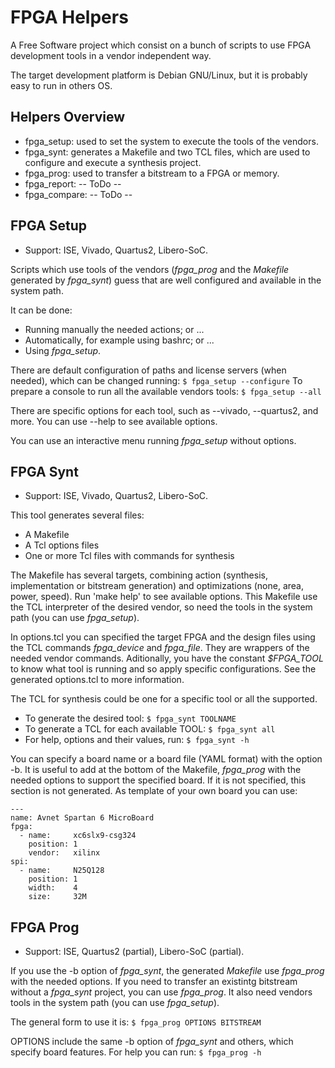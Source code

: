 # FPGA Helpers

A Free Software project which consist on a bunch of scripts to use FPGA development tools in a vendor independent way.

The target development platform is Debian GNU/Linux, but it is probably easy to run in others OS.

## Helpers Overview
* fpga_setup:    used to set the system to execute the tools of the vendors.
* fpga_synt:     generates a Makefile and two TCL files, which are used to configure and execute a synthesis project.
* fpga_prog:     used to transfer a bitstream to a FPGA or memory.
* fpga_report:   -- ToDo --
* fpga_compare:  -- ToDo --

## FPGA Setup
* Support: ISE, Vivado, Quartus2, Libero-SoC.

Scripts which use tools of the vendors (*fpga_prog* and the *Makefile* generated by *fpga_synt*) guess that are well configured and available in the system path.

It can be done:
* Running manually the needed actions; or ...
* Automatically, for example using bashrc; or ...
* Using *fpga_setup*.

There are default configuration of paths and license servers (when needed), which can be changed running:
```$ fpga_setup --configure```
To prepare a console to run all the available vendors tools:
```$ fpga_setup --all```

There are specific options for each tool, such as --vivado, --quartus2, and more. You can use --help to see available options.

You can use an interactive menu running *fpga_setup* without options.

## FPGA Synt
* Support: ISE, Vivado, Quartus2, Libero-SoC.

This tool generates several files:
* A Makefile
* A Tcl options files
* One or more Tcl files with commands for synthesis

The Makefile has several targets, combining action (synthesis, implementation or bitstream generation) and optimizations (none, area, power, speed). Run 'make help' to see available options. This Makefile use the TCL interpreter of the desired vendor, so need the tools in the system path (you can use *fpga_setup*).

In options.tcl you can specified the target FPGA and the design files using the TCL commands *fpga_device* and *fpga_file*. They are wrappers of the needed vendor commands. Aditionally, you have the constant *$FPGA_TOOL* to know what tool is running and so apply specific configurations. See the generated options.tcl to more information.

The TCL for synthesis could be one for a specific tool or all the supported.
* To generate the desired tool:
```$ fpga_synt TOOLNAME```
* To generate a TCL for each available TOOL:
```$ fpga_synt all```
* For help, options and their values, run:
```$ fpga_synt -h```

You can specify a board name or a board file (YAML format) with the option -b. It is useful to add at the bottom of the Makefile, *fpga_prog* with the needed options to support the specified board. If it is not specified, this section is not generated. As template of your own board you can use:

```
---
name: Avnet Spartan 6 MicroBoard
fpga:
  - name:     xc6slx9-csg324
    position: 1
    vendor:   xilinx
spi:
  - name:     N25Q128
    position: 1
    width:    4
    size:     32M
```

## FPGA Prog
* Support: ISE, Quartus2 (partial), Libero-SoC (partial).

If you use the -b option of *fpga_synt*, the generated *Makefile* use *fpga_prog* with the needed options. If you need to transfer an existintg bitstream without a *fpga_synt* project, you can use *fpga_prog*. It also need vendors tools in the system path (you can use *fpga_setup*).

The general form to use it is:
```$ fpga_prog OPTIONS BITSTREAM```

OPTIONS include the same -b option of *fpga_synt* and others, which specify board features. For help you can run:
```$ fpga_prog -h```
